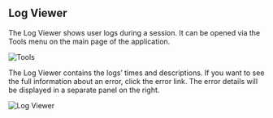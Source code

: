 ## Log Viewer
The Log Viewer shows user logs during a session. It can be opened via the Tools menu on the main page of the application.

![Tools](https://github.com/dbeaver/cloudbeaver/wiki/images/tools.png)

The Log Viewer contains the logs’ times and descriptions. If you want to see the full information about an error, click the error link. The error details will be displayed in a separate panel on the right.

![Log Viewer](https://github.com/dbeaver/cloudbeaver/wiki/images/log_viewer.png)

